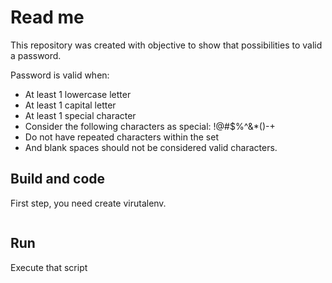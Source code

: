 # Read me

This repository was created with objective to show that possibilities to valid a password.

Password is valid when:

- At least 1 lowercase letter
- At least 1 capital letter
- At least 1 special character
- Consider the following characters as special: !@#$%^&*()-+
- Do not have repeated characters within the set
- And blank spaces should not be considered valid characters.

## Build and code

First step, you need create virutalenv.

```shell

```

## Run

Execute that script

```shell

```
